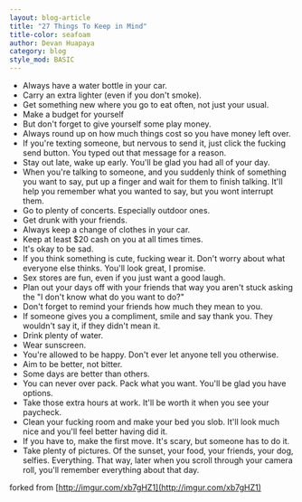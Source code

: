 ```yaml
---
layout: blog-article
title: "27 Things To Keep in Mind"
title-color: seafoam
author: Devan Huapaya
category: blog
style_mod: BASIC
---
```


* Always have a water bottle in your car.
* Carry an extra lighter (even if you don't smoke).
* Get something new where you go to eat often, not just your usual.
* Make a budget for yourself
* But don't forget to give yourself some play money.
* Always round up on how much things cost so you have money left over.
* If you're texting someone, but nervous to send it, just click the fucking send button. You typed out that message for a reason.
* Stay out late, wake up early. You'll be glad you had all of your day.
* When you're talking to someone, and you suddenly think of something you want to say, put up a finger and wait for them to finish talking. It'll help you remember what you wanted to say, but you wont interrupt them.
* Go to plenty of concerts. Especially outdoor ones.
* Get drunk with your friends.
* Always keep a change of clothes in your car.
* Keep at least $20 cash on you at all times times.
* It's okay to be sad.
* If you think something is cute, fucking wear it. Don't worry about what everyone else thinks. You'll look great, I promise.
* Sex stores are fun, even if you just want a good laugh.
* Plan out your days off with your friends that way you aren't stuck asking the "I don't know what do you want to do?"
* Don't forget to remind your friends how much they mean to you.
* If someone gives you a compliment, smile and say thank you. They wouldn't say it, if they didn't mean it.
* Drink plenty of water.
* Wear sunscreen.
* You're allowed to be happy. Don't ever let anyone tell you otherwise.
* Aim to be better, not bitter.
* Some days are better than others.
* You can never over pack. Pack what you want. You'll be glad you have options.
* Take those extra hours at work. It'll be worth it when you see your paycheck.
* Clean your fucking room and make your bed you slob. It'll look much nice and you'll feel better having did it.
* If you have to, make the first move. It's scary, but someone has to do it.
* Take plenty of pictures. Of the sunset, your food, your friends, your dog, selfies. Everything. That way, later when you scroll through your camera roll, you'll remember everything about that day.

forked from [http://imgur.com/xb7gHZ1](http://imgur.com/xb7gHZ1)

